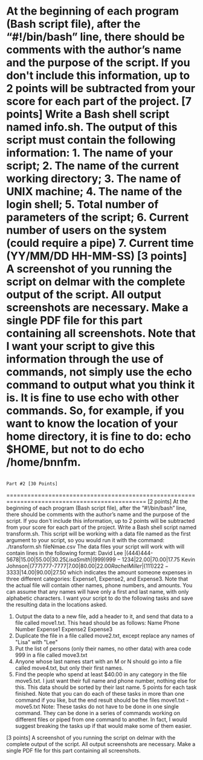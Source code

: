 At the beginning of each program (Bash script file), after the “#!/bin/bash” line, there should be comments with the author’s name and the purpose of the script. If you don't include this information, up to 2 points will be subtracted from your score for each part of the project.
[7 points] Write a Bash shell script named info.sh. The output of this script must contain the following information:
          1. The name of your script;
          2. The name of the current working directory;
          3. The name of UNIX machine;
          4. The name of the login shell;
          5. Total number of parameters of the script;
          6. Current number of users on the system (could require a pipe)
          7. Current time (YY/MM/DD HH-MM-SS)
[3 points] A screenshot of you running the script on delmar with the complete output of the script. All output screenshots are necessary. Make a single PDF file for this part containing all screenshots. 
Note that I want your script to give this information through the use of commands, not simply use the echo command to output what you think it is. It is fine to use echo with other commands. So, for example, if you want to know the location of your home directory, it is fine to do:
                             echo $HOME, but not to do echo /home/bnnfm.
=============================================================================================
                                                                        Part #2 [30 Points]
==============================================================================================
[2 points] At the beginning of each program (Bash script file), after the “#!/bin/bash” line, there should be comments with the author’s name and the purpose of the script. If you don't include this information, up to 2 points will be subtracted from your score for each part of the project.
Write a Bash shell script named transform.sh. This script will be working with a data file named as the first argument to your script, so you would run it with the command:
                    ./transform.sh fileNmae.csv
The data files your script will work with will contain lines in the following format:
                  David Lee |(444)444-5678|$15.00|$55.00|$30.25
                  Lisa Smith|(999)999-1234|$22.00|$70.00|$17.75
                  Kevin Johnson|(777)777-7777|$7.00|$80.00|$22.00
                   Rachel Miller|(111)222-3333|$14.00|$90.00|$27.50
which indicates the amount someone expenses in three different categories: Expense1, Expense2, and Expense3.
Note that the actual file will contain other names, phone numbers, and amounts. You can assume that any names will have only a first and last name, with only alphabetic characters. I want your script to do the following tasks and save the resulting data in the locations asked.
1) Output the data to a new file, add a header to it, and send that data to a file called move1.txt.
                           This head should be as follows: Name Phone Number Expense1 Expense2 Expense3
2) Duplicate the file in a file called move2.txt, except replace any names of "Lisa" with "Lee"
3) Put the list of persons (only their names, no other data) with area code 999 in a file called move3.txt
4) Anyone whose last names start with an M or N should go into a file called move4.txt, but only their first names.
5) Find the people who spend at least $40.00 in any category in the file move5.txt. I just want their full name and phone number, nothing else for this. This data should be sorted by their last name.
5 points for each task finished. Note that you can do each of these tasks in more than one command if you like, but the end result should be the files move1.txt - move5.txt
Note: These tasks do not have to be done in one single command. They can be done in a series of commands working on different files or piped from one command to another. In fact, I would suggest breaking the tasks up if that would make some of them easier.
 
[3 points] A screenshot of you running the script on delmar with the complete output of the script. All output screenshots are necessary. Make a single PDF file for this part containing all screenshots. 